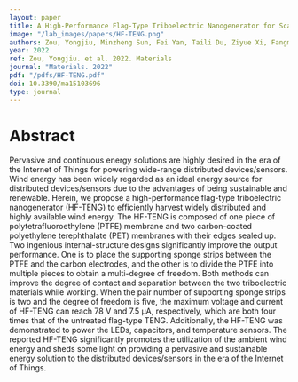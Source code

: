 ```yaml
---
layout: paper
title: A High-Performance Flag-Type Triboelectric Nanogenerator for Scavenging Energy Harvesting toward Self-Powered IoTs
image: "/lab_images/papers/HF-TENG.png"
authors: Zou, Yongjiu, Minzheng Sun, Fei Yan, Taili Du, Ziyue Xi, Fangming Li, Chuanqing Zhu, Hao Wang, Junhao Zhao, Peiting Sun, and Minyi Xu
year: 2022
ref: Zou, Yongjiu. et al. 2022. Materials
journal: "Materials. 2022"
pdf: "/pdfs/HF-TENG.pdf"
doi: 10.3390/ma15103696
type: journal
---
```


# Abstract

Pervasive and continuous energy solutions are highly desired in the era of the Internet of Things for powering wide-range distributed devices/sensors. Wind energy has been widely regarded as an ideal energy source for distributed devices/sensors due to the advantages of being sustainable and renewable. Herein, we propose a high-performance flag-type triboelectric nanogenerator (HF-TENG) to efficiently harvest widely distributed and highly available wind energy. The HF-TENG is composed of one piece of polytetrafluoroethylene (PTFE) membrane and two carbon-coated polyethylene terephthalate (PET) membranes with their edges sealed up. Two ingenious internal-structure designs significantly improve the output performance. One is to place the supporting sponge strips between the PTFE and the carbon electrodes, and the other is to divide the PTFE into multiple pieces to obtain a multi-degree of freedom. Both methods can improve the degree of contact and separation between the two triboelectric materials while working. When the pair number of supporting sponge strips is two and the degree of freedom is five, the maximum voltage and current of HF-TENG can reach 78 V and 7.5 μA, respectively, which are both four times that of the untreated flag-type TENG. Additionally, the HF-TENG was demonstrated to power the LEDs, capacitors, and temperature sensors. The reported HF-TENG significantly promotes the utilization of the ambient wind energy and sheds some light on providing a pervasive and sustainable energy solution to the distributed devices/sensors in the era of the Internet of Things.
